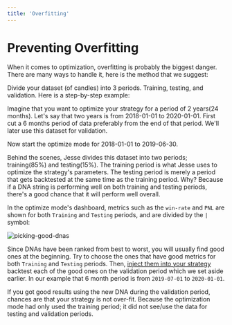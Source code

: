 ```yaml
---
title: 'Overfitting'
---
```


# Preventing Overfitting

When it comes to optimization, overfitting is probably the biggest danger. There are many ways to handle it, here is the method that we suggest:

Divide your dataset (of candles) into 3 periods. Training, testing, and validation. Here is a step-by-step example:

Imagine that you want to optimize your strategy for a period of 2 years(24 months). Let's say that two years is from 2018-01-01 to 2020-01-01. First cut a 6 months period of data preferably from the end of that period. We'll later use this dataset for validation. 

Now start the optimize mode for 2018-01-01 to 2019-06-30.

Behind the scenes, Jesse divides this dataset into two periods; training(85%) and testing(15%). The training period is what Jesse uses to optimize the strategy's parameters. The testing period is merely a period that gets backtested at the same time as the training period. Why? Because if a DNA string is performing well on both training and testing periods, there's a good chance that it will perform well overall. 

In the optimize mode's dashboard, metrics such as the `win-rate` and `PNL` are shown for both `Training` and `Testing` periods, and are divided by the `|` symbol:

![picking-good-dnas](https://jesse.trade/storage/images/docs/picking-good-dnas.jpg)

Since DNAs have been ranked from best to worst, you will usually find good ones at the beginning. Try to choose the ones that have good metrics for both `Training` and `Testing` periods. Then, [inject them into your strategy](./dna-usage.md) backtest each of the good ones on the validation period which we set aside earlier. In our example that 6 month period is from `2019-07-01` to `2020-01-01`. 

If you got good results using the new DNA during the validation period, chances are that your strategy is not over-fit. Because the optimization mode had only used the training period; it did not see/use the data for testing and validation periods.

